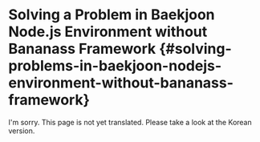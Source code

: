# Solving a Problem in Baekjoon Node.js Environment without Bananass Framework {#solving-problems-in-baekjoon-nodejs-environment-without-bananass-framework}

I'm sorry. This page is not yet translated. Please take a look at the Korean version.
